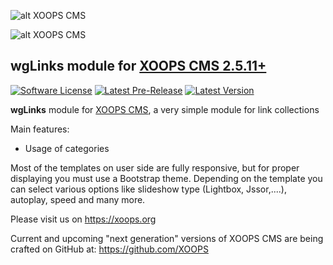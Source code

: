 ![alt XOOPS CMS](https://xoops.org/images/logoXoops4GithubRepository.png)

![alt XOOPS CMS](https://xoops.org/images/logoXoopsPhp8.png)

## wgLinks module for  [XOOPS CMS 2.5.11+](https://xoops.org)

[![Software License](https://img.shields.io/badge/license-GPL-brightgreen.svg?style=flat)](LICENSE)
[![Latest Pre-Release](https://img.shields.io/github/tag/ggoffy/wglinks.svg?style=flat)](https://github.com/XoopsModules25x/wglinks/tags/)
[![Latest Version](https://img.shields.io/github/release/ggoffy/wglinks.svg?style=flat)](https://github.com/XoopsModules25x/wglinks/releases/)

**wgLinks** module for [XOOPS CMS](https://xoops.org), a very simple module for link collections

Main features:
* Usage of categories

Most of the templates on user side are fully responsive, but for proper displaying you must use a Bootstrap theme. Depending on the template you can select various options like slideshow type (Lightbox, Jssor,....), autoplay, speed and many more.

Please visit us on https://xoops.org

Current and upcoming "next generation" versions of XOOPS CMS are being crafted on GitHub at: https://github.com/XOOPS
